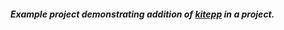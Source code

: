 ##### Example project demonstrating addition of [kitepp](https://github.com/bhumitattarde/kitepp) in a project.
